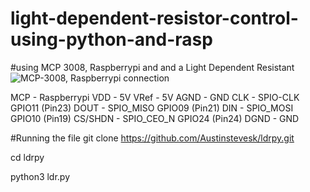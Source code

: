 # light-dependent-resistor-control-using-python-and-rasp

#using MCP 3008, Raspberrypi and and a Light Dependent Resistant
![MCP-3008, Raspberrypi connection](../master/assets/mcp3008-Raspberrypi.gif)

MCP	- Raspberrypi
VDD	- 5V
VRef	- 5V
AGND	- GND
CLK	- SPIO-CLK GPIO11 (Pin23)
DOUT	- SPIO_MISO GPIO09 (Pin21)
DIN	- SPIO_MOSI GPIO10 (Pin19)
CS/SHDN	- SPIO_CEO_N GPIO24 (Pin24)
DGND	- GND

#Running the file
git clone https://github.com/Austinstevesk/ldrpy.git

cd ldrpy

python3 ldr.py
